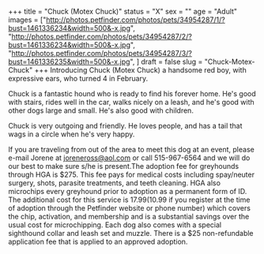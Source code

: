 +++
title = "Chuck (Motex Chuck)"
status = "X"
sex = ""
age = "Adult"
images = ["http://photos.petfinder.com/photos/pets/34954287/1/?bust=1461336234&width=500&-x.jpg",
"http://photos.petfinder.com/photos/pets/34954287/2/?bust=1461336234&width=500&-x.jpg",
"http://photos.petfinder.com/photos/pets/34954287/3/?bust=1461336235&width=500&-x.jpg",
]
draft = false
slug = "Chuck-Motex-Chuck"
+++
Introducing Chuck (Motex Chuck) a handsome red boy, with expressive ears, who turned 4 in February.

Chuck is a fantastic hound who is ready to find his forever home. He's good with stairs, rides well in the car, walks nicely on a leash, and he's good with other dogs large and small. He's also good with children.

Chuck is very outgoing and friendly. He loves people, and has a tail that wags in a circle when he's very happy. 

If you are traveling from out of the area to meet this dog at an event, please e-mail Jorene at joreneross@aol.com or call 515-967-6564 and we will do our best to make sure s/he is present.The adoption fee for greyhounds through HGA is $275. This fee pays for medical costs including spay/neuter surgery, shots, parasite treatments, and teeth cleaning. HGA also microchips every greyhound prior to adoption as a permanent form of ID. The additional cost for this service is $17.99 ($10.99 if you register at the time of adoption through the Petfinder website or phone number) which covers the chip, activation, and membership and is a substantial savings over the usual cost for microchipping. Each dog also comes with a special sighthound collar and leash set and muzzle. There is a $25 non-refundable application fee that is applied to an approved adoption.
